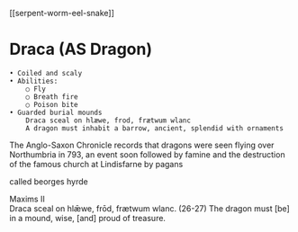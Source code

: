 [[serpent-worm-eel-snake]]
# Draca (AS Dragon)
	• Coiled and scaly
	• Abilities:
		○ Fly
		○ Breath fire
		○ Poison bite
	• Guarded burial mounds
		Draca sceal on hlæwe, frod, frætwum wlanc
		A dragon must inhabit a barrow, ancient, splendid with ornaments
The Anglo-Saxon Chronicle records that dragons were seen flying over Northumbria in 793, an event soon followed by famine and the destruction of the famous church at Lindisfarne by pagans

called beorges hyrde


Maxims II	
Draca sceal on hlǣwe, frōd, frætwum wlanc. (26-27)	The dragon must [be] in a mound, wise, [and] proud of treasure.
